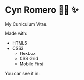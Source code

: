 # Cyn Romero 👩‍💻 ✨
My Curriculum Vitae.

Made with:
- HTML5
- CSS3
  - Flexbox
  - CSS Grid
  - Mobile First

You can see it in: 
